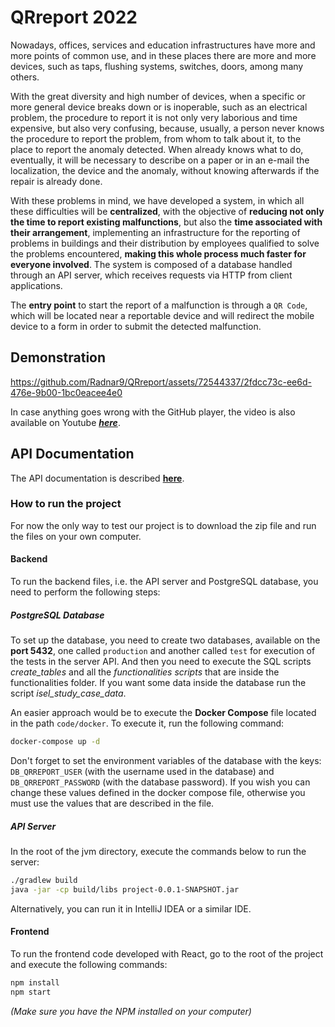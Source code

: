 # QRreport 2022

Nowadays, offices, services and education infrastructures have more and more points of common use, and in these places there are more and more devices, such as taps, flushing systems, switches, doors, among many others.
    
With the great diversity and high number of devices, when a specific or more general device breaks down or is inoperable, such as an electrical problem, the procedure to report it is not only very laborious and time expensive, but also very confusing, because, usually, a person never knows the procedure to report the problem, from whom to talk about it, to the place to report the anomaly detected. When already knows what to do, eventually, it will be necessary to describe on a paper or in an e-mail the localization, the device and the anomaly, without knowing afterwards if the repair is already done.
    
With these problems in mind, we have developed a system, in which all these difficulties will be **centralized**, with the objective of **reducing not only the time to report existing malfunctions**, but also the **time associated with their arrangement**, implementing an infrastructure for the reporting of problems in buildings and their distribution by employees qualified to solve the problems encountered, **making this whole process much faster for everyone involved**. The system is composed of a database handled through an API server, which receives requests via HTTP from client applications.
    
The **entry point** to start the report of a malfunction is through a `QR Code`, which will be located near a reportable device and will redirect the mobile device to a form in order to submit the detected malfunction.

## Demonstration

https://github.com/Radnar9/QRreport/assets/72544337/2fdcc73c-ee6d-476e-9b00-1bc0eacee4e0

In case anything goes wrong with the GitHub player, the video is also available on Youtube [***here***](https://youtu.be/hCPL6Q3TqVw).

## API Documentation

The API documentation is described [**here**](./docs/api/README.md).

### How to run the project

For now the only way to test our project is to download the zip file and run the files on your own computer.

#### Backend
To run the backend files, i.e. the API server and PostgreSQL database, you need to perform the following steps:

##### PostgreSQL Database
To set up the database, you need to create two databases, available on the **port 5432**, one called `production` and another called `test` for execution of the tests in the server API. And then you need to execute the SQL scripts *create_tables* and all the *functionalities scripts* that are inside the functionalities folder. If you want some data inside the database run the script *isel_study_case_data*.

An easier approach would be to execute the **Docker Compose** file located in the path `code/docker`. To execute it, run the following command: 
```bash
docker-compose up -d
```

Don't forget to set the environment variables of the database with the keys: `DB_QRREPORT_USER` (with the username used in the database) and `DB_QRREPORT_PASSWORD` (with the database password). If you wish you can change these values defined in the docker compose file, otherwise you must use the values that are described in the file.

##### API Server
In the root of the jvm directory, execute the commands below to run the server:
```bash
./gradlew build
java -jar -cp build/libs project-0.0.1-SNAPSHOT.jar
```

Alternatively, you can run it in IntelliJ IDEA or a similar IDE.

#### Frontend
To run the frontend code developed with React, go to the root of the project and execute the following commands:
```bash
npm install
npm start
```

*(Make sure you have the NPM installed on your computer)*
